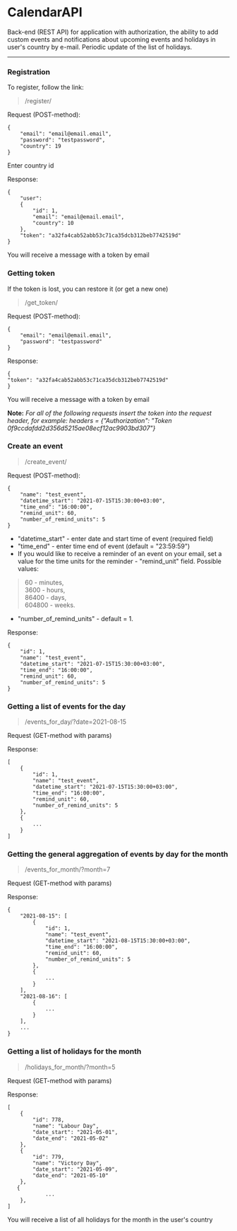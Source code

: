 # CalendarAPI

Back-end (REST API) for application with authorization, the ability to add custom events and notifications about upcoming events and holidays in user's country by e-mail.
Periodic update of the list of holidays.

____

### Registration

To register, follow the link:
> /register/

Request (POST-method):
```
{
    "email": "email@email.email",
    "password": "testpassword",
    "country": 19
}
```
Enter country id

Response:
```
{
    "user": 
    {
        "id": 1,
        "email": "email@email.email",
        "country": 10
    },
    "token": "a32fa4cab52abb53c71ca35dcb312beb7742519d"
}
```
You will receive a message with a token by email


### Getting token

If the token is lost, you can restore it (or get a new one)
> /get_token/

Request (POST-method):
```
{
    "email": "email@email.email",
    "password": "testpassword"
}
```

Response:
```
{
"token": "a32fa4cab52abb53c71ca35dcb312beb7742519d"
}
```
You will receive a message with a token by email


**Note:**
*For all of the following requests insert the token into the request header, for example:*
*headers = {"Authorization": "Token 0f9ccdafdd2d356d5215ae08ecf12ac9903bd307"}*


### Create an event

> /create_event/

Request (POST-method):
```
{
    "name": "test_event",
    "datetime_start": "2021-07-15T15:30:00+03:00",
    "time_end": "16:00:00",
    "remind_unit": 60,
    "number_of_remind_units": 5
}
```

- "datetime_start" - enter date and start time of event (required field)  
- "time_end" - enter time end of event (default = "23:59:59")  
- If you would like to receive a reminder of an event on your email, set a value for the time units for the reminder -  "remind_unit" field.
Possible values:  
> 60 - minutes,  
> 3600 - hours,  
> 86400 - days,  
> 604800 - weeks.  

- "number_of_remind_units" - default = 1.

Response:
```
{
    "id": 1,
    "name": "test_event",
    "datetime_start": "2021-07-15T15:30:00+03:00",
    "time_end": "16:00:00",
    "remind_unit": 60,
    "number_of_remind_units": 5
}
```

### Getting a list of events for the day

> /events_for_day/?date=2021-08-15

Request (GET-method with params)

Response:
```
[
    {
        "id": 1,
        "name": "test_event",
        "datetime_start": "2021-07-15T15:30:00+03:00",
        "time_end": "16:00:00",
        "remind_unit": 60,
        "number_of_remind_units": 5
    },
    {
        ...
    }
]
```

### Getting the general aggregation of events by day for the month

> /events_for_month/?month=7

Request (GET-method with params)


Response:
```
{
    "2021-08-15": [
        {
            "id": 1,
            "name": "test_event",
            "datetime_start": "2021-08-15T15:30:00+03:00",
            "time_end": "16:00:00",
            "remind_unit": 60,
            "number_of_remind_units": 5
        },
        {
            ...
        }
    ],
    "2021-08-16": [
        {
            ...
        }
    ],
    ...
}
```

### Getting a list of holidays for the month

> /holidays_for_month/?month=5

Request (GET-method with params)

Response:
```
[
    {
        "id": 778,
        "name": "Labour Day",
        "date_start": "2021-05-01",
        "date_end": "2021-05-02"
    },
    {
        "id": 779,
        "name": "Victory Day",
        "date_start": "2021-05-09",
        "date_end": "2021-05-10"
    },
   {
            ...
    },
]
```

You will receive a list of all holidays for the month in the user's country
